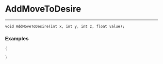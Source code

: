# AddMoveToDesire
---
```
void AddMoveToDesire(int x, int y, int z, float value);
```

### Examples
```cpp - C++
{

}
```